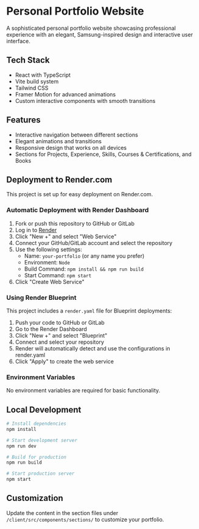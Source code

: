 # Personal Portfolio Website

A sophisticated personal portfolio website showcasing professional experience with an elegant, Samsung-inspired design and interactive user interface.

## Tech Stack

- React with TypeScript
- Vite build system
- Tailwind CSS
- Framer Motion for advanced animations
- Custom interactive components with smooth transitions

## Features

- Interactive navigation between different sections
- Elegant animations and transitions
- Responsive design that works on all devices
- Sections for Projects, Experience, Skills, Courses & Certifications, and Books

## Deployment to Render.com

This project is set up for easy deployment on Render.com.

### Automatic Deployment with Render Dashboard

1. Fork or push this repository to GitHub or GitLab
2. Log in to [Render](https://dashboard.render.com/)
3. Click "New +" and select "Web Service"
4. Connect your GitHub/GitLab account and select the repository
5. Use the following settings:
   - Name: `your-portfolio` (or any name you prefer)
   - Environment: `Node`
   - Build Command: `npm install && npm run build`
   - Start Command: `npm start`
6. Click "Create Web Service"

### Using Render Blueprint

This project includes a `render.yaml` file for Blueprint deployments:

1. Push your code to GitHub or GitLab
2. Go to the Render Dashboard
3. Click "New +" and select "Blueprint"
4. Connect and select your repository
5. Render will automatically detect and use the configurations in render.yaml
6. Click "Apply" to create the web service

### Environment Variables

No environment variables are required for basic functionality.

## Local Development

```bash
# Install dependencies
npm install

# Start development server
npm run dev

# Build for production
npm run build

# Start production server
npm start
```

## Customization

Update the content in the section files under `/client/src/components/sections/` to customize your portfolio.